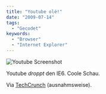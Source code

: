 ```yaml
---
title: "Youtube olé!"
date: "2009-07-14"
tags:
  - "Gecodet"
keywords:
  - "Browser"
  - "Internet Explorer"
---
```


![Youtube Screenshot](/images/codecandies/youtube.png)

Youtube _droppt_ den IE6. Coole Schau.

Via [TechCrunch](http://www.techcrunch.com/2009/07/14/youtube-will-be-next-to-kiss-ie6-support-goodbye/) (ausnahmsweise).
